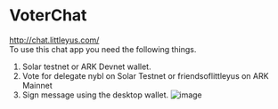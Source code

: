 # VoterChat
http://chat.littleyus.com/  
 To use this chat app you need the following things.
1. Solar testnet or ARK Devnet wallet.
2. Vote for delegate nybl on Solar Testnet or friendsoflittleyus on ARK Mainnet
3. Sign message using the desktop wallet.
![image](https://user-images.githubusercontent.com/33669966/200724269-3a9e1aef-7bb4-441c-86e3-b433cb223ab0.png)
